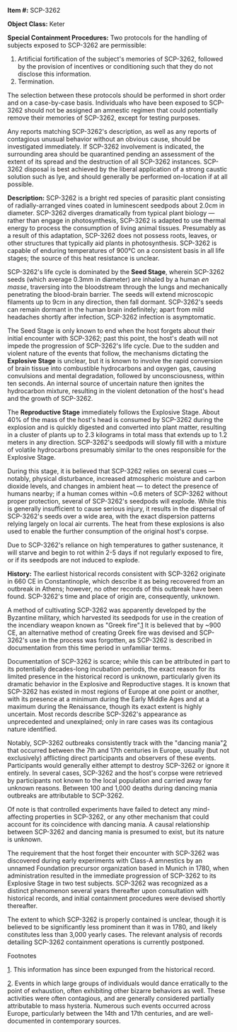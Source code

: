 **Item #:** SCP-3262

**Object Class:** Keter

**Special Containment Procedures:** Two protocols for the handling of subjects exposed to SCP-3262 are permissible:

1.  Artificial fortification of the subject's memories of SCP-3262, followed by the provision of incentives or conditioning such that they do not disclose this information.
2.  Termination.

The selection between these protocols should be performed in short order and on a case-by-case basis. Individuals who have been exposed to SCP-3262 should not be assigned an amnestic regimen that could potentially remove their memories of SCP-3262, except for testing purposes.

Any reports matching SCP-3262's description, as well as any reports of contagious unusual behavior without an obvious cause, should be investigated immediately. If SCP-3262 involvement is indicated, the surrounding area should be quarantined pending an assessment of the extent of its spread and the destruction of all SCP-3262 instances. SCP-3262 disposal is best achieved by the liberal application of a strong caustic solution such as lye, and should generally be performed on-location if at all possible.

**Description:** SCP-3262 is a bright red species of parasitic plant consisting of radially-arranged vines coated in luminescent seedpods about 2.0cm in diameter. SCP-3262 diverges dramatically from typical plant biology — rather than engage in photosynthesis, SCP-3262 is adapted to use thermal energy to process the consumption of living animal tissues. Presumably as a result of this adaptation, SCP-3262 does not possess roots, leaves, or other structures that typically aid plants in photosynthesis. SCP-3262 is capable of enduring temperatures of 900°C on a consistent basis in all life stages; the source of this heat resistance is unclear.

SCP-3262's life cycle is dominated by the **Seed Stage**, wherein SCP-3262 seeds (which average 0.3mm in diameter) are inhaled by a human _en masse_, traversing into the bloodstream through the lungs and mechanically penetrating the blood-brain barrier. The seeds will extend microscopic filaments up to 9cm in any direction, then fall dormant. SCP-3262's seeds can remain dormant in the human brain indefinitely; apart from mild headaches shortly after infection, SCP-3262 infection is asymptomatic.

The Seed Stage is only known to end when the host forgets about their initial encounter with SCP-3262; past this point, the host's death will not impede the progression of SCP-3262's life cycle. Due to the sudden and violent nature of the events that follow, the mechanisms dictating the **Explosive Stage** is unclear, but it is known to involve the rapid conversion of brain tissue into combustible hydrocarbons and oxygen gas, causing convulsions and mental degradation, followed by unconsciousness, within ten seconds. An internal source of uncertain nature then ignites the hydrocarbon mixture, resulting in the violent detonation of the host's head and the growth of SCP-3262.

The **Reproductive Stage** immediately follows the Explosive Stage. About 40% of the mass of the host's head is consumed by SCP-3262 during the explosion and is quickly digested and converted into plant matter, resulting in a cluster of plants up to 2.3 kilograms in total mass that extends up to 1.2 meters in any direction. SCP-3262's seedpods will slowly fill with a mixture of volatile hydrocarbons presumably similar to the ones responsible for the Explosive Stage.

During this stage, it is believed that SCP-3262 relies on several cues — notably, physical disturbance, increased atmospheric moisture and carbon dioxide levels, and changes in ambient heat — to detect the presence of humans nearby; if a human comes within ~0.6 meters of SCP-3262 without proper protection, several of SCP-3262's seedpods will explode. While this is generally insufficient to cause serious injury, it results in the dispersal of SCP-3262's seeds over a wide area, with the exact dispersion patterns relying largely on local air currents. The heat from these explosions is also used to enable the further consumption of the original host's corpse.

Due to SCP-3262's reliance on high temperatures to gather sustenance, it will starve and begin to rot within 2-5 days if not regularly exposed to fire, or if its seedpods are not induced to explode.

**History:** The earliest historical records consistent with SCP-3262 originate in 660 CE in Constantinople, which describe it as being recovered from an outbreak in Athens; however, no other records of this outbreak have been found. SCP-3262's time and place of origin are, consequently, unknown.

A method of cultivating SCP-3262 was apparently developed by the Byzantine military, which harvested its seedpods for use in the creation of the incendiary weapon known as "Greek fire".[1](javascript:;) It is believed that by ~900 CE, an alternative method of creating Greek fire was devised and SCP-3262's use in the process was forgotten, as SCP-3262 is described in documentation from this time period in unfamiliar terms.

Documentation of SCP-3262 is scarce; while this can be attributed in part to its potentially decades-long incubation periods, the exact reason for its limited presence in the historical record is unknown, particularly given its dramatic behavior in the Explosive and Reproductive stages. It is known that SCP-3262 has existed in most regions of Europe at one point or another, with its presence at a minimum during the Early Middle Ages and at a maximum during the Renaissance, though its exact extent is highly uncertain. Most records describe SCP-3262's appearance as unprecedented and unexplained; only in rare cases was its contagious nature identified.

Notably, SCP-3262 outbreaks consistently track with the "dancing mania"[2](javascript:;) that occurred between the 7th and 17th centuries in Europe, usually (but not exclusively) afflicting direct participants and observers of these events. Participants would generally either attempt to destroy SCP-3262 or ignore it entirely. In several cases, SCP-3262 and the host's corpse were retrieved by participants not known to the local population and carried away for unknown reasons. Between 100 and 1,000 deaths during dancing mania outbreaks are attributable to SCP-3262.

Of note is that controlled experiments have failed to detect any mind-affecting properties in SCP-3262, or any other mechanism that could account for its coincidence with dancing mania. A causal relationship between SCP-3262 and dancing mania is presumed to exist, but its nature is unknown.

The requirement that the host forget their encounter with SCP-3262 was discovered during early experiments with Class-A amnestics by an unnamed Foundation precursor organization based in Munich in 1780, when administration resulted in the immediate progression of SCP-3262 to its Explosive Stage in two test subjects. SCP-3262 was recognized as a distinct phenomenon several years thereafter upon consultation with historical records, and initial containment procedures were devised shortly thereafter.

The extent to which SCP-3262 is properly contained is unclear, though it is believed to be significantly less prominent than it was in 1780, and likely constitutes less than 3,000 yearly cases. The relevant analysis of records detailing SCP-3262 containment operations is currently postponed.

Footnotes

[1](javascript:;). This information has since been expunged from the historical record.

[2](javascript:;). Events in which large groups of individuals would dance erratically to the point of exhaustion, often exhibiting other bizarre behaviors as well. These activities were often contagious, and are generally considered partially attributable to mass hysteria. Numerous such events occurred across Europe, particularly between the 14th and 17th centuries, and are well-documented in contemporary sources.